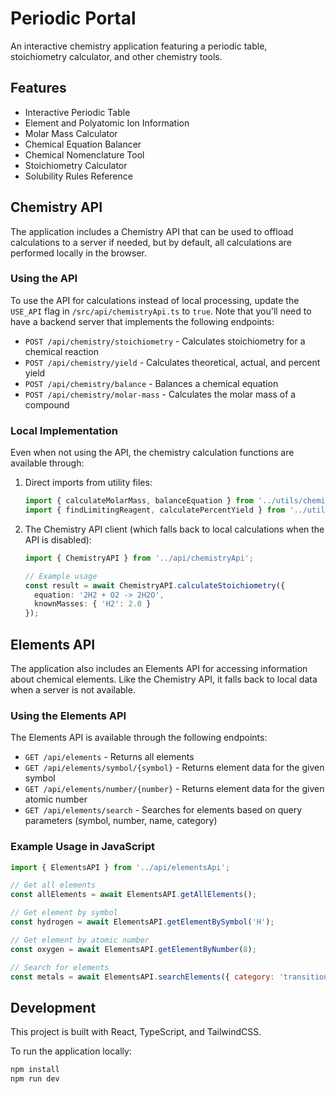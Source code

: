 # Periodic Portal

An interactive chemistry application featuring a periodic table, stoichiometry calculator, and other chemistry tools.

## Features

- Interactive Periodic Table
- Element and Polyatomic Ion Information
- Molar Mass Calculator
- Chemical Equation Balancer
- Chemical Nomenclature Tool
- Stoichiometry Calculator
- Solubility Rules Reference

## Chemistry API

The application includes a Chemistry API that can be used to offload calculations to a server if needed, but by default, all calculations are performed locally in the browser.

### Using the API

To use the API for calculations instead of local processing, update the `USE_API` flag in `/src/api/chemistryApi.ts` to `true`. Note that you'll need to have a backend server that implements the following endpoints:

- `POST /api/chemistry/stoichiometry` - Calculates stoichiometry for a chemical reaction
- `POST /api/chemistry/yield` - Calculates theoretical, actual, and percent yield
- `POST /api/chemistry/balance` - Balances a chemical equation
- `POST /api/chemistry/molar-mass` - Calculates the molar mass of a compound

### Local Implementation

Even when not using the API, the chemistry calculation functions are available through:

1. Direct imports from utility files:
   ```typescript
   import { calculateMolarMass, balanceEquation } from '../utils/chemistryUtils';
   import { findLimitingReagent, calculatePercentYield } from '../utils/stoichiometryUtils';
   ```

2. The Chemistry API client (which falls back to local calculations when the API is disabled):
   ```typescript
   import { ChemistryAPI } from '../api/chemistryApi';
   
   // Example usage
   const result = await ChemistryAPI.calculateStoichiometry({
     equation: '2H2 + O2 -> 2H2O',
     knownMasses: { 'H2': 2.0 }
   });
   ```

## Elements API

The application also includes an Elements API for accessing information about chemical elements. Like the Chemistry API, it falls back to local data when a server is not available.

### Using the Elements API

The Elements API is available through the following endpoints:

- `GET /api/elements` - Returns all elements
- `GET /api/elements/symbol/{symbol}` - Returns element data for the given symbol
- `GET /api/elements/number/{number}` - Returns element data for the given atomic number
- `GET /api/elements/search` - Searches for elements based on query parameters (symbol, number, name, category)

### Example Usage in JavaScript

```javascript
import { ElementsAPI } from '../api/elementsApi';

// Get all elements
const allElements = await ElementsAPI.getAllElements();

// Get element by symbol
const hydrogen = await ElementsAPI.getElementBySymbol('H');

// Get element by atomic number
const oxygen = await ElementsAPI.getElementByNumber(8);

// Search for elements
const metals = await ElementsAPI.searchElements({ category: 'transition-metal' });
```

## Development

This project is built with React, TypeScript, and TailwindCSS.

To run the application locally:

```bash
npm install
npm run dev
```

